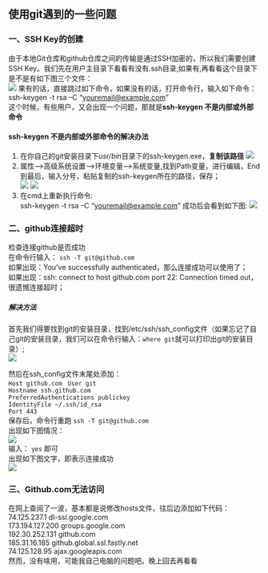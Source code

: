## 使用git遇到的一些问题<br>
### 一、SSH Key的创建
由于本地Git仓库和github仓库之间的传输是通过SSH加密的，所以我们需要创建SSH Key。我们先在用户主目录下看看有没有.ssh目录,如果有,再看看这个目录下是不是有如下图三个文件：<br>
![](https://i.imgur.com/HaOeaEo.png)
果有的话，直接跳过如下命令，如果没有的话，打开命令行，输入如下命令：<br>
    ssh-keygen  -t rsa –C “youremail@example.com”<br>
这个时候，有些用户，又会出现一个问题，那就是**ssh-keygen 不是内部或外部命令**<br>
#### ssh-keygen 不是内部或外部命令的解决办法
1. 在你自己的git安装目录下*usr/bin*目录下的ssh-keygen.exe，**复制该路径**
![](https://i.imgur.com/isYDs1h.png)<br>
2. 属性-->高级系统设置-->环境变量-->系统变量,找到Path变量，进行编辑，End到最后，输入分号，粘贴复制的ssh-keygen所在的路径，保存；<br>
![](https://i.imgur.com/yQbay4k.png)
![](https://i.imgur.com/sRUKUSw.png)
3. 在cmd上重新执行命令:<br>
    ssh-keygen  -t rsa –C “youremail@example.com”
成功后会看到如下图:
![](https://i.imgur.com/q5EfOiK.png)

### 二、github连接超时<br>
检查连接github是否成功  
在命令行输入：   `ssh -T git@github.com`  
如果出现：You've successfully authenticated，那么连接成功可以使用了；  
如果出现：ssh: connect to host github.com port 22: Connection timed out，很遗憾连接超时；  

##### 解决方法
首先我们得要找到git的安装目录，找到/etc/ssh/ssh_config文件（如果忘记了自己git的安装目录，我们可以在命令行输入：`where git`就可以打印出git的安装目录）;<br>
![](https://i.imgur.com/XmVFspc.png)  

然后在ssh_config文件末尾处添加：<br>
	`Host github.com `
	`User git`  
	`Hostname ssh.github.com`  
	`PreferredAuthentications publickey`  
	`IdentityFile ~/.ssh/id_rsa`  
	`Port 443`  
保存后，命令行重跑 `ssh -T git@github.com`  
出现如下图情况：  
![](https://i.imgur.com/VdlicvC.png)  
输入： `yes` 即可  
出现如下图文字，即表示连接成功  
![](https://i.imgur.com/JqMRAAr.png)

### 三、Github.com无法访问
在网上查阅了一波，基本都是说修改hosts文件，往后边添加如下代码：<br>
    74.125.237.1 dl-ssl.google.com<br>
	173.194.127.200 groups.google.com<br>
	192.30.252.131 github.com<br>
	185.31.16.185 github.global.ssl.fastly.net<br>
	74.125.128.95 ajax.googleapis.com<br>
然而，没有啥用，可能我自己电脑的问题吧。晚上回去再看看



